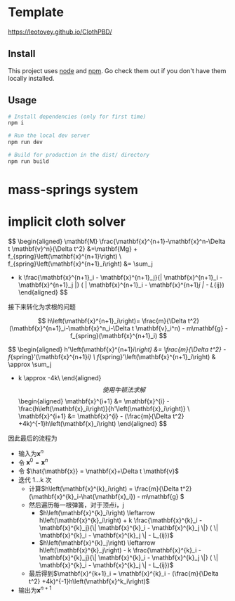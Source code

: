 

# Template
<https://leotovey.github.io/ClothPBD/>
## Install
This project uses [node](http://nodejs.org) and [npm](https://npmjs.com). Go check them out if you don't have them locally installed.

## Usage


``` bash
# Install dependencies (only for first time)
npm i

# Run the local dev server
npm run dev

# Build for production in the dist/ directory
npm run build
```

# mass-springs system

# implicit cloth solver
$$
\begin{aligned}
\mathbf{M} \frac{\mathbf{x}^{n+1}-\mathbf{x}^n-\Delta t \mathbf{v}^n}{\Delta t^2} &=\mathbf{Mg} + f_{spring}\left(\mathbf{x}^{n+1}\right) \\
f_{spring}\left(\mathbf{x}^{n+1}_i\right) &= \sum_j
- k \frac{\mathbf{x}^{n+1}_i - \mathbf{x}^{n+1}_j}{\| \mathbf{x}^{n+1}_i - \mathbf{x}^{n+1}_j \|} ( \| \mathbf{x}^{n+1}_i - \mathbf{x}^{n+1}_j \| - L_{ij})
\end{aligned}
$$

接下来转化为求根的问题

$$
h\left(\mathbf{x}^{n+1}_i\right)= \frac{m}{\Delta t^2} (\mathbf{x}^{n+1}_i-\mathbf{x}^n_i-\Delta t \mathbf{v}_i^n) - m\mathbf{g} - f_{spring}(\mathbf{x}^{n+1}_i)
$$

$$
\begin{aligned}
h'\left(\mathbf{x}^{n+1}_i\right) &= \frac{m}{\Delta t^2} - f_{spring}'(\mathbf{x}^{n+1}_i) \\
f_{spring}'\left(\mathbf{x}^{n+1}_i\right) & \approx \sum_j
- k  \approx -4k\\
\end{aligned}
$$
使用牛顿法求解
$$
\begin{aligned}
\mathbf{x}^{i+1}  &= \mathbf{x}^{i} - \frac{h\left(\mathbf{x}_i\right)}{h'\left(\mathbf{x}_i\right)} \\
\mathbf{x}^{i+1}  &= \mathbf{x}^{i} - (\frac{m}{\Delta t^2} +4k)^{-1}h\left(\mathbf{x}_i\right)
\end{aligned}
$$

因此最后的流程为
- 输入为$\mathbf{x}^n$
- 令 $\mathbf{x}^0 = \mathbf{x}^n$
- 令 $\hat{\mathbf{x}} = \mathbf{x}+\Delta t \mathbf{v}$
- 迭代 1...k 次
	- 计算$h\left(\mathbf{x}^{k}_i\right) = \frac{m}{\Delta t^2} (\mathbf{x}^{k}_i-\hat{\mathbf{x}_i}) - m\mathbf{g} $
	- 然后遍历每一根弹簧，对于顶点i，j
		- $h\left(\mathbf{x}^{k}_i\right) \leftarrow h\left(\mathbf{x}^{k}_i\right) + k \frac{\mathbf{x}^{k}_i - \mathbf{x}^{k}_j}{\| \mathbf{x}^{k}_i - \mathbf{x}^{k}_j \|} ( \| \mathbf{x}^{k}_i - \mathbf{x}^{k}_j \| - L_{ij})$
		- $h\left(\mathbf{x}^{k}_j\right) \leftarrow h\left(\mathbf{x}^{k}_j\right) - k \frac{\mathbf{x}^{k}_i - \mathbf{x}^{k}_j}{\| \mathbf{x}^{k}_i - \mathbf{x}^{k}_j \|} ( \| \mathbf{x}^{k}_i - \mathbf{x}^{k}_j \| - L_{ij})$
	- 最后得到$\mathbf{x}^{k+1}_i  = \mathbf{x}^{k}_i - (\frac{m}{\Delta t^2} +4k)^{-1}h\left(\mathbf{x}^k_i\right)$
- 输出为$\mathbf{x}^{n+1}$

